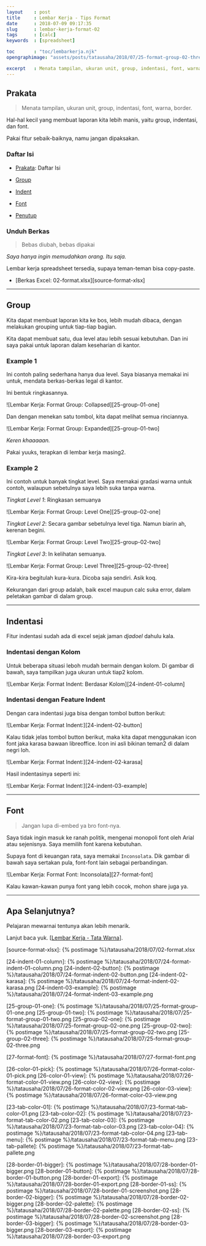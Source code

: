 ```yaml
---
layout    : post
title     : Lembar Kerja - Tips Format
date      : 2018-07-09 09:17:35
slug      : lembar-kerja-format-02
tags      : [calc]
keywords  : [spreadsheet]

toc       : "toc/lembarkerja.njk"
opengraphimage: "assets/posts/tatausaha/2018/07/25-format-group-02-three.png"

excerpt   : Menata tampilan, ukuran unit, group, indentasi, font, warna, border.
---
```


<a name="prakata"></a>

## Prakata

> Menata tampilan, ukuran unit, group, indentasi, font, warna, border.

Hal-hal kecil yang membuat laporan kita lebih manis,
yaitu group, indentasi, dan font.

Pakai fitur sebaik-baiknya,
namu jangan dipaksakan.

### Daftar Isi

* [Prakata](#prakata): Daftar Isi

* [Group](#group)

* [Indent](#indent)

* [Font](#font)

* [Penutup](#penutup)

### Unduh Berkas

> Bebas diubah, bebas dipakai

_Saya hanya ingin memudahkan orang. Itu saja._

Lembar kerja spreadsheet tersedia,
supaya teman-teman bisa copy-paste.

* [Berkas Excel: 02-format.xlsx][source-format-xlsx]

-- -- --

<a name="group"></a>

## Group

Kita dapat membuat laporan kita ke bos, lebih mudah dibaca,
dengan melakukan grouping untuk tiap-tiap bagian.

Kita dapat membuat satu, dua level atau lebih sesuai kebutuhan.
Dan ini saya pakai untuk laporan dalam keseharian di kantor.

### Example 1

Ini contoh paling sederhana hanya dua level.
Saya biasanya memakai ini untuk,
mendata berkas-berkas legal di kantor.

Ini bentuk ringkasannya.

![Lembar Kerja: Format Group: Collapsed][25-group-01-one]

Dan dengan menekan satu tombol,
kita dapat melihat semua rinciannya.

![Lembar Kerja: Format Group: Expanded][25-group-01-two]

_Keren khaaaaan._

Pakai yuuks, terapkan di lembar kerja masing2.

### Example 2

Ini contoh untuk banyak tingkat level.
Saya memakai gradasi warna untuk contoh,
walaupun sebetulnya saya lebih suka tanpa warna.

*Tingkat Level 1*: Ringkasan semuanya

![Lembar Kerja: Format Group: Level One][25-group-02-one]

*Tingkat Level 2*: Secara gambar sebetulnya level tiga.
Namun biarin ah, kerenan begini.

![Lembar Kerja: Format Group: Level Two][25-group-02-two]

*Tingkat Level 3*: In kelihatan semuanya.

![Lembar Kerja: Format Group: Level Three][25-group-02-three]

Kira-kira begitulah kura-kura.
Dicoba saja sendiri. Asik koq.

Kekurangan dari group adalah,
baik excel maupun calc suka error,
dalam peletakan gambar di dalam group.

-- -- --

<a name="indent"></a>

## Indentasi

Fitur indentasi sudah ada di excel sejak jaman _djadoel_ dahulu kala.

### Indentasi dengan Kolom

Untuk beberapa situasi leboh mudah bermain dengan kolom.
Di gambar di bawah, saya tampilkan juga ukuran untuk tiap2 kolom.

![Lembar Kerja: Format Indent: Berdasar Kolom][24-indent-01-column]

### Indentasi dengan Feature Indent

Dengan cara indentasi juga bisa dengan tombol button berikut:

![Lembar Kerja: Format Indent:][24-indent-02-button]

Kalau tidak jelas tombol button berikut,
maka kita dapat menggunakan icon font jaka karasa bawaan libreoffice.
Icon ini asli bikinan teman2 di dalam negri loh.

![Lembar Kerja: Format Indent:][24-indent-02-karasa]

Hasil indentasinya seperti ini:

![Lembar Kerja: Format Indent:][24-indent-03-example]

-- -- --

<a name="font"></a>

## Font

> Jangan lupa di-embed ya bro font-nya.

Saya tidak ingin masuk ke ranah politik,
mengenai monopoli font oleh Arial atau sejenisnya.
Saya memilih font karena kebutuhan.

Supaya font di keuangan rata,
saya memakai `Inconsolata`.
Dik gambar di bawah saya sertakan pula,
font-font lain sebagai perbandingan.

![Lembar Kerja: Format Font: Inconsolata][27-format-font]

Kalau kawan-kawan punya font yang lebih cocok,
mohon share juga ya.

-- -- --

<a name="selanjutnya"></a>

## Apa Selanjutnya?

Pelajaran mewarnai tentunya akan lebih menarik.

Lanjut baca yuk. 
[[Lembar Kerja - Tata Warna][local-whats-next]].

[//]: <> ( -- -- -- links below -- -- -- )

[local-whats-next]:     /tatausaha/2018/07/11/lembar-kerja-format-03.html

[source-format-xlsx]:   {% postimage %}/tatausaha/2018/07/02-format.xlsx

[24-indent-01-column]:  {% postimage %}/tatausaha/2018/07/24-format-indent-01-column.png
[24-indent-02-button]:  {% postimage %}/tatausaha/2018/07/24-format-indent-02-button.png
[24-indent-02-karasa]:  {% postimage %}/tatausaha/2018/07/24-format-indent-02-karasa.png
[24-indent-03-example]: {% postimage %}/tatausaha/2018/07/24-format-indent-03-example.png

[25-group-01-one]:      {% postimage %}/tatausaha/2018/07/25-format-group-01-one.png
[25-group-01-two]:      {% postimage %}/tatausaha/2018/07/25-format-group-01-two.png
[25-group-02-one]:      {% postimage %}/tatausaha/2018/07/25-format-group-02-one.png
[25-group-02-two]:      {% postimage %}/tatausaha/2018/07/25-format-group-02-two.png
[25-group-02-three]:    {% postimage %}/tatausaha/2018/07/25-format-group-02-three.png

[27-format-font]:       {% postimage %}/tatausaha/2018/07/27-format-font.png

[//]: <> ( -- -- -- links below -- -- -- )

[26-color-01-pick]:     {% postimage %}/tatausaha/2018/07/26-format-color-01-pick.png
[26-color-01-view]:     {% postimage %}/tatausaha/2018/07/26-format-color-01-view.png
[26-color-02-view]:     {% postimage %}/tatausaha/2018/07/26-format-color-02-view.png
[26-color-03-view]:     {% postimage %}/tatausaha/2018/07/26-format-color-03-view.png

[23-tab-color-01]:      {% postimage %}/tatausaha/2018/07/23-format-tab-color-01.png
[23-tab-color-02]:      {% postimage %}/tatausaha/2018/07/23-format-tab-color-02.png
[23-tab-color-03]:      {% postimage %}/tatausaha/2018/07/23-format-tab-color-03.png
[23-tab-color-04]:      {% postimage %}/tatausaha/2018/07/23-format-tab-color-04.png
[23-tab-menu]:          {% postimage %}/tatausaha/2018/07/23-format-tab-menu.png
[23-tab-pallete]:       {% postimage %}/tatausaha/2018/07/23-format-tab-pallete.png

[//]: <> ( -- -- -- links below -- -- -- )

[28-border-01-bigger]:  {% postimage %}/tatausaha/2018/07/28-border-01-bigger.png
[28-border-01-button]:  {% postimage %}/tatausaha/2018/07/28-border-01-button.png
[28-border-01-export]:  {% postimage %}/tatausaha/2018/07/28-border-01-export.png
[28-border-01-ss]:      {% postimage %}/tatausaha/2018/07/28-border-01-screenshot.png
[28-border-02-bigger]:  {% postimage %}/tatausaha/2018/07/28-border-02-bigger.png
[28-border-02-palette]: {% postimage %}/tatausaha/2018/07/28-border-02-palette.png
[28-border-02-ss]:      {% postimage %}/tatausaha/2018/07/28-border-02-screenshot.png
[28-border-03-bigger]:  {% postimage %}/tatausaha/2018/07/28-border-03-bigger.png
[28-border-03-export]:  {% postimage %}/tatausaha/2018/07/28-border-03-export.png
